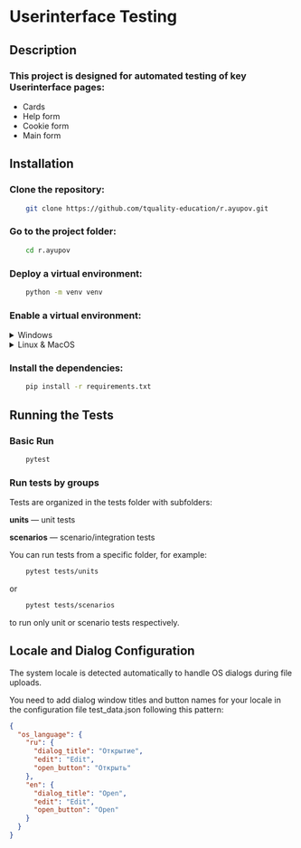 # Userinterface Testing

## Description

### This project is designed for automated testing of key Userinterface pages:

- Cards
- Help form
- Cookie form
- Main form

## Installation

### Clone the repository:

```bash
    git clone https://github.com/tquality-education/r.ayupov.git
``` 

### Go to the project folder:

```bash
    cd r.ayupov
``` 

### Deploy a virtual environment:

```bash
    python -m venv venv
``` 

### Enable a virtual environment:

<details>
  <summary>Windows</summary>

```bash
    venv\Scripts\activate.bat
``` 

</details>
<details>
  <summary>Linux & MacOS</summary>

```bash
    source venv/bin/activate
``` 

</details>

### Install the dependencies:

```bash
    pip install -r requirements.txt
``` 

## Running the Tests

### Basic Run

```bash
    pytest
``` 
### Run tests by groups

Tests are organized in the tests folder with subfolders:

__units__ — unit tests

__scenarios__ — scenario/integration tests

You can run tests from a specific folder, for example:

```bash
    pytest tests/units
``` 
or
```bash
    pytest tests/scenarios
```
to run only unit or scenario tests respectively.

## Locale and Dialog Configuration
The system locale is detected automatically to handle OS dialogs during file uploads.

You need to add dialog window titles and button names for your locale in the configuration file test_data.json following this pattern:
```json
{
  "os_language": {
    "ru": {
      "dialog_title": "Открытие",
      "edit": "Edit",
      "open_button": "Открыть"
    },
    "en": {
      "dialog_title": "Open",
      "edit": "Edit",
      "open_button": "Open"
    }
  }
}